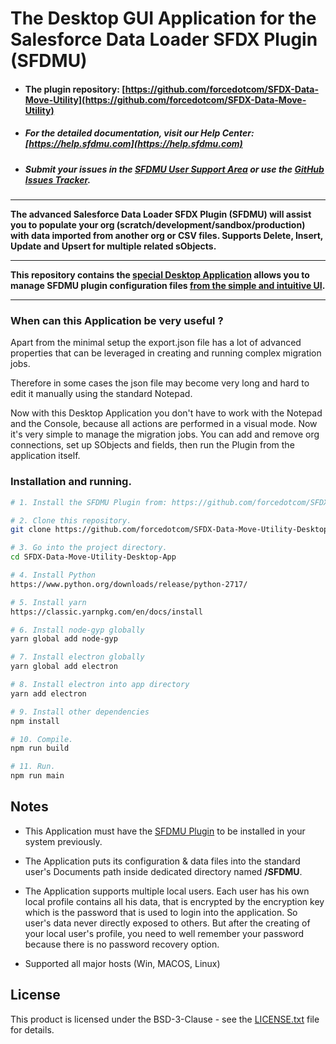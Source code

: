 # The Desktop GUI Application for the Salesforce Data Loader SFDX Plugin (SFDMU)

- #### The plugin repository:   [https://github.com/forcedotcom/SFDX-Data-Move-Utility](https://github.com/forcedotcom/SFDX-Data-Move-Utility)
- ##### For the detailed documentation, visit our Help Center: [https://help.sfdmu.com](https://help.sfdmu.com)
- #####  Submit your issues in the [SFDMU User Support Area](https://help.sfdmu.com/hc/en-us/requests/new) or use the [GitHub Issues Tracker](https://github.com/forcedotcom/SFDX-Data-Move-Utility/issues/new/choose).

----

**The advanced Salesforce Data Loader SFDX Plugin (SFDMU) will assist you to populate your org (scratch/development/sandbox/production) with data imported from another org or CSV files. Supports Delete, Insert, Update and Upsert for multiple related sObjects.** 

----
**This repository contains the <u>special Desktop Application</u> allows you to manage SFDMU plugin configuration files <u>from the simple and intuitive UI</u>.**

----



### When can this Application be very useful ?

Apart from the minimal setup the export.json file has a lot of advanced properties that can be leveraged in creating and running complex migration jobs.

Therefore in some cases the json file may become very long and hard to edit it manually using the standard Notepad. 

Now with this Desktop Application you don't have to work with the Notepad and the Console, because all actions are performed in a visual mode. Now it's very simple to manage the migration jobs. You can add and remove org connections, set up SObjects and fields, then run the Plugin from the application itself. 



### Installation and running.
```bash
# 1. Install the SFDMU Plugin from: https://github.com/forcedotcom/SFDX-Data-Move-Utility

# 2. Clone this repository.
git clone https://github.com/forcedotcom/SFDX-Data-Move-Utility-Desktop-App.git

# 3. Go into the project directory.
cd SFDX-Data-Move-Utility-Desktop-App

# 4. Install Python
https://www.python.org/downloads/release/python-2717/

# 5. Install yarn
https://classic.yarnpkg.com/en/docs/install

# 6. Install node-gyp globally
yarn global add node-gyp

# 7. Install electron globally
yarn global add electron

# 8. Install electron into app directory
yarn add electron

# 9. Install other dependencies
npm install

# 10. Compile.
npm run build

# 11. Run.
npm run main
```



## Notes

* This Application must have the [SFDMU Plugin](https://github.com/forcedotcom/SFDX-Data-Move-Utility) to be installed in your system previously.
  
* The Application puts its configuration & data files into the standard user's Documents path inside dedicated directory named **/SFDMU**.
  
* The Application supports multiple local users. 
  Each user has his own local profile contains all his data, that is encrypted by the encryption key which is the password that is used to login into the application. 
  So user's data never directly exposed to others. But after the creating of your local user's profile, you need to well remember your password because there is no password recovery option.

* Supported all major hosts (Win, MACOS, Linux)



## License

This product is licensed under the BSD-3-Clause - see the [LICENSE.txt](LICENSE.txt) file for details.




